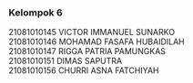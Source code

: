 ### Kelompok 6
21081010145  VICTOR IMMANUEL SUNARKO <br />
21081010146  MOHAMAD FASAFA HUBAIDILAH <br />
21081010147  RIGGA PATRIA PAMUNGKAS <br />
21081010151  DIMAS SAPUTRA <br />
21081010156  CHURRI ASNA FATCHIYAH <br />
